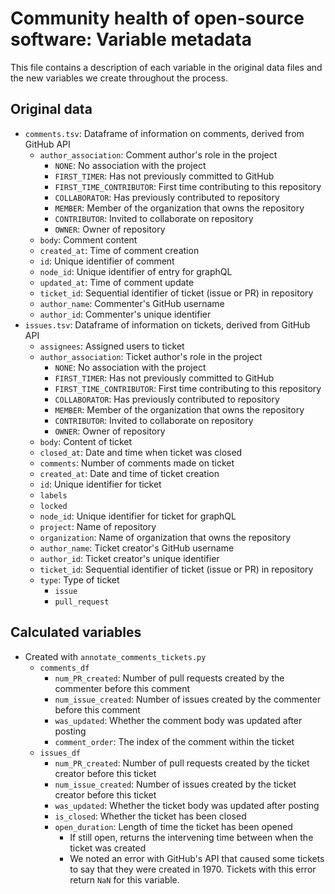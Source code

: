 # Community health of open-source software: Variable metadata

This file contains a description of each variable in the original data files and
the new variables we create throughout the process.

## Original data

* `comments.tsv`: Dataframe of information on comments, derived from GitHub API
  * `author_association`: Comment author's role in the project
    * `NONE`: No association with the project
    * `FIRST_TIMER`: Has not previously committed to GitHub
    * `FIRST_TIME_CONTRIBUTOR`: First time contributing to this repository
    * `COLLABORATOR`: Has previously contributed to repository
    * `MEMBER`: Member of the organization that owns the repository
    * `CONTRIBUTOR`: Invited to collaborate on repository
    * `OWNER`: Owner of repository
  * `body`: Comment content
  * `created_at`: Time of comment creation
  * `id`: Unique identifier of comment
  * `node_id`: Unique identifier of entry for graphQL
  * `updated_at`: Time of comment update
  * `ticket_id`: Sequential identifier of ticket (issue or PR) in repository
  * `author_name`: Commenter's GitHub username
  * `author_id`: Commenter's unique identifier
* `issues.tsv`:  Dataframe of information on tickets, derived from GitHub API
  * `assignees`: Assigned users to ticket
  * `author_association`: Ticket author's role in the project
    * `NONE`: No association with the project
    * `FIRST_TIMER`: Has not previously committed to GitHub
    * `FIRST_TIME_CONTRIBUTOR`: First time contributing to this repository
    * `COLLABORATOR`: Has previously contributed to repository
    * `MEMBER`: Member of the organization that owns the repository
    * `CONTRIBUTOR`: Invited to collaborate on repository
    * `OWNER`: Owner of repository
  * `body`: Content of ticket
  * `closed_at`: Date and time when ticket was closed
  * `comments`: Number of comments made on ticket
  * `created_at`: Date and time of ticket creation
  * `id`: Unique identifier for ticket
  * `labels`
  * `locked`
  * `node_id`: Unique identifier for ticket for graphQL
  * `project`: Name of repository
  * `organization`: Name of organization that owns the repository
  * `author_name`: Ticket creator's GitHub username
  * `author_id`: Ticket creator's unique identifier
  * `ticket_id`: Sequential identifier of ticket (issue or PR) in repository
  * `type`: Type of ticket
    * `issue`
    * `pull_request`

## Calculated variables

* Created with `annotate_comments_tickets.py`
  * `comments_df`
    * `num_PR_created`: Number of pull requests created by the commenter before
      this comment
    * `num_issue_created`: Number of issues created by the commenter before
      this comment
    * `was_updated`: Whether the comment body was updated after posting
    * `comment_order`: The index of the comment within the ticket
  * `issues_df`
    * `num_PR_created`: Number of pull requests created by the ticket creator
      before this ticket
    * `num_issue_created`: Number of issues created by the ticket creator
      before this ticket
    * `was_updated`: Whether the ticket body was updated after posting
    * `is_closed`: Whether the ticket has been closed
    * `open_duration`: Length of time the ticket has been opened
      * If still open, returns the intervening time between when the ticket
        was created
      * We noted an error with GitHub's API that caused some tickets to say
        that they were created in 1970. Tickets with this error return `NaN`
        for this variable.
